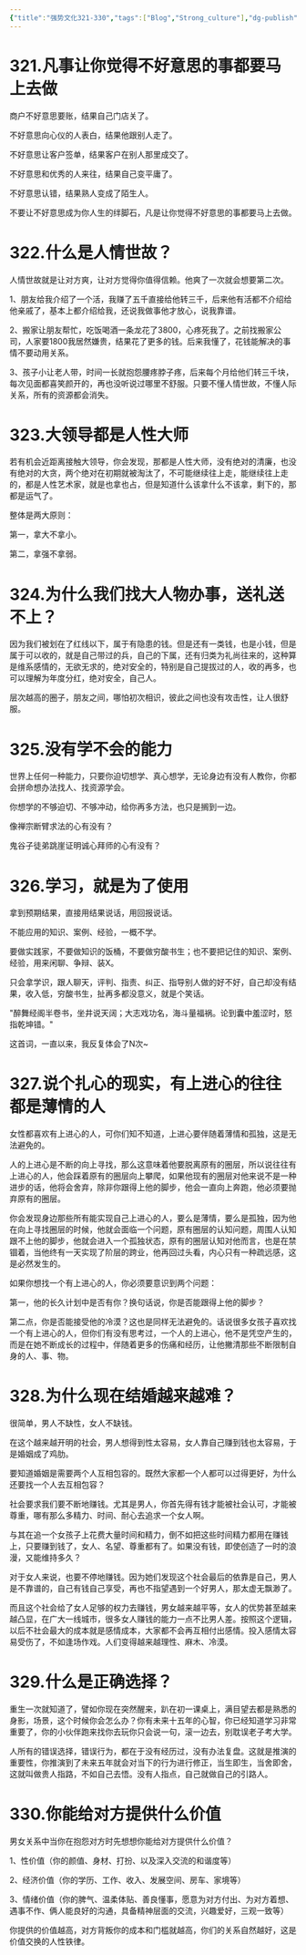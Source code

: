 ```yaml
---
{"title":"强势文化321-330","tags":["Blog","Strong_culture"],"dg-publish":true,"dg-note-icon":5,"permalink":"/🌓Interest_兴趣/Exalt 提升/强势文化/33强势文化321-330/","dgPassFrontmatter":true,"noteIcon":5,"created":"2024-09-19T10:56:52.564+08:00","updated":"2024-09-19T12:39:02.707+08:00"}
---
```


# 321.凡事让你觉得不好意思的事都要马上去做

商户不好意思要账，结果自己门店关了。

不好意思向心仪的人表白，结果他跟别人走了。

不好意思让客户签单，结果客户在别人那里成交了。

不好意思和优秀的人来往，结果自己变平庸了。

不好意思认错，结果熟人变成了陌生人。

不要让不好意思成为你人生的绊脚石，凡是让你觉得不好意思的事都要马上去做。

# 322.什么是人情世故？

人情世故就是让对方爽，让对方觉得你值得信赖。他爽了一次就会想要第二次。

1、朋友给我介绍了一个活，我赚了五千直接给他转三千，后来他有活都不介绍给他亲戚了，基本上都介绍给我，还说我做事他才放心，说我靠谱。

2、搬家让朋友帮忙，吃饭喝酒一条龙花了3800，心疼死我了。之前找搬家公司，人家要1800我居然嫌贵，结果花了更多的钱。后来我懂了，花钱能解决的事情不要动用关系。

3、孩子小让老人带，时间一长就抱怨腰疼脖子疼，后来每个月给他们转三千块，每次见面都喜笑颜开的，再也没听说过哪里不舒服。只要不懂人情世故，不懂人际关系，所有的资源都会消失。

# 323.大领导都是人性大师

若有机会近距离接触大领导，你会发现，那都是人性大师，没有绝对的清廉，也没有绝对的大贪，两个绝对在初期就被淘汰了，不可能继续往上走，能继续往上走的，都是人性艺术家，就是也拿也占，但是知道什么该拿什么不该拿，剩下的，那都是运气了。

整体是两大原则：

第一，拿大不拿小。

第二，拿强不拿弱。

# 324.为什么我们找大人物办事，送礼送不上？

因为我们被划在了红线以下，属于有隐患的钱。但是还有一类钱，也是小钱，但是属于可以收的，就是自己带过的兵，自己的下属，还有归类为礼尚往来的，这种算是维系感情的，无欲无求的，绝对安全的，特别是自己提拔过的人，收的再多，也可以理解为年度分红，绝对安全，自己人。

层次越高的圈子，朋友之间，哪怕初次相识，彼此之间也没有攻击性，让人很舒服。

# 325.没有学不会的能力

世界上任何一种能力，只要你迫切想学、真心想学，无论身边有没有人教你，你都会拼命想办法找人、找资源学会。

你想学的不够迫切、不够冲动，给你再多方法，也只是搁到一边。

像禅宗断臂求法的心有没有？

鬼谷子徒弟跳崖证明诚心拜师的心有没有？

# 326.学习，就是为了使用

拿到预期结果，直接用结果说话，用回报说话。

不能应用的知识、案例、经验，一概不学。

要做实践家，不要做知识的饭桶，不要做穷酸书生；也不要把记住的知识、案例、经验，用来闲聊、争辩、装X。

只会拿学识，跟人聊天，评判、指责、纠正、指导别人做的好不好，自己却没有结果，收入低，穷酸书生，扯再多都没意义，就是个笑话。

"醉舞经阁半卷书，坐井说天阔；大志戏功名，海斗量福祸。论到囊中羞涩时，怒指乾坤错。"

这首词，一直以来，我反复体会了N次~

# 327.说个扎心的现实，有上进心的往往都是薄情的人

女性都喜欢有上进心的人，可你们知不知道，上进心要伴随着薄情和孤独，这是无法避免的。

人的上进心是不断的向上寻找，那么这意味着他要脱离原有的圈层，所以说往往有上进心的人，他会踩着原有的圈层向上攀爬，如果他现有的圈层对他来说不是一种进步的话，他将会舍弃，除非你跟得上他的脚步，他会一直向上奔跑，他必须要抛弃原有的圈层。

你会发现身边那些所有能实现自己上进心的人，要么是薄情，要么是孤独，因为他在向上寻找圈层的时候，他就会面临一个问题，原有圈层的认知问题，周围人认知跟不上他的脚步，他就会进入一个孤独状态，原有的圈层认知对他而言，也是在禁锢着，当他终有一天实现了阶层的跨业，他再回过头看，内心只有一种疏远感，这是必然发生的。

如果你想找一个有上进心的人，你必须要意识到两个问题：

第一，他的长久计划中是否有你？换句话说，你是否能跟得上他的脚步？

第二点，你是否能接受他的冷漠？这也是同样无法避免的。话说很多女孩子喜欢找一个有上进心的人，但你们有没有思考过，一个人的上进心，他不是凭空产生的，而是在她不断成长的过程中，伴随着更多的伤痛和经历，让他撇清那些不断限制自身的人、事、物。

# 328.为什么现在结婚越来越难？

很简单，男人不缺性，女人不缺钱。

在这个越来越开明的社会，男人想得到性太容易，女人靠自己赚到钱也太容易，于是婚姻成了鸡肋。

要知道婚姻是需要两个人互相包容的。既然大家都一个人都可以过得更好，为什么还要找一个人去互相包容？

社会要求我们要不断地赚钱。尤其是男人，你首先得有钱才能被社会认可，才能被尊重，哪有那么多精力、时间、耐心去追求一个女人啊。

与其在追一个女孩子上花费大量时间和精力，倒不如把这些时间精力都用在赚钱上，只要赚到钱了，女人、名望、尊重都有了。如果没有钱，即使创造了一时的浪漫，又能维持多久？

对于女人来说，也要不停地赚钱。因为她们发现这个社会最后的依靠是自己，男人是不靠谱的，自己有钱自己享受，再也不指望遇到一个好男人，那太虚无飘渺了。

而且这个社会给了女人足够的权力去赚钱，男女越来越平等，女人的优势甚至越来越凸显，在广大一线城市，很多女人赚钱的能力一点不比男人差。按照这个逻辑，以后不社会最大的成本就是感情成本，大家都不会再互相付出感情。投入感情太容易受伤了，不如逢场作戏。人们变得越来越理性、麻木、冷漠。

# 329.什么是正确选择？

重生一次就知道了，譬如你现在突然醒来，趴在初一课桌上，满目望去都是熟悉的身影，场景，这个时候你会怎么办？你有未来十五年的心智，你已经知道学习非常重要了，你的小伙伴跑来找你去玩你只会说一句，滚一边去，别耽误老子考大学。

人所有的错误选择，错误行为，都在于没有经历过，没有办法复盘。这就是推演的重要性，你推演到了未来五年就会对当下的行为进行修正，当生即生，当舍即舍，这就叫做贵人指路，不如自己去悟。没有人指点，自己就做自己的引路人。

# 330.你能给对方提供什么价值

男女关系中当你在抱怨对方时先想想你能给对方提供什么价值？

1、性价值（你的颜值、身材、打扮、以及深入交流的和谐度等）

2、经济价值（你的学历、工作、收入、发展空间、房车、家境等）

3、情绪价值（你的脾气、温柔体贴、善良懂事，愿意为对方付出、为对方着想、遇事不作、俩人能良好的沟通，具备精神层面的交流，兴趣爱好，三观一致等）

你提供的价值越高，对方背叛你的成本和门槛就越高，你们的关系自然越好，这是价值交换的人性铁律。
